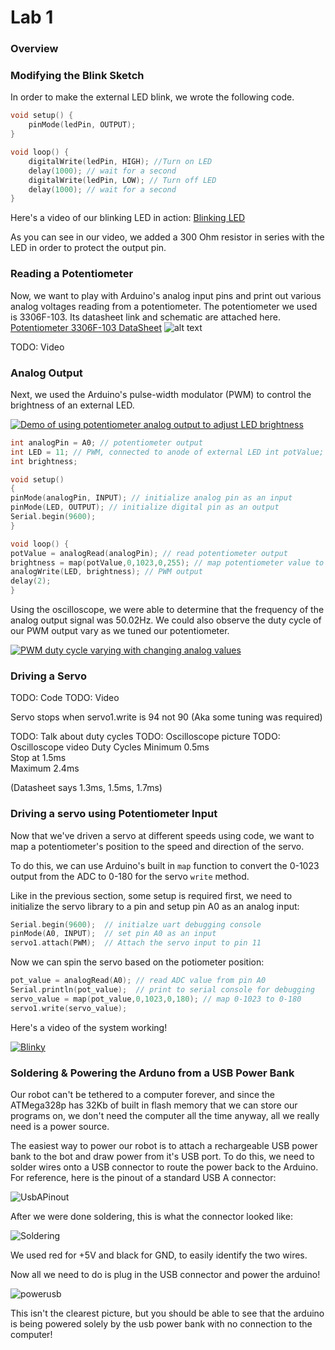 # Lab 1

### Overview
 

### Modifying the Blink Sketch

In order to make the external LED blink, we wrote the following code. 
```cpp
void setup() {
    pinMode(ledPin, OUTPUT);
}

void loop() {
    digitalWrite(ledPin, HIGH); //Turn on LED
    delay(1000); // wait for a second
    digitalWrite(ledPin, LOW); // Turn off LED
    delay(1000); // wait for a second
}
```
Here's a video of our blinking LED in action:
[Blinking LED](https://youtu.be/Q5QZIRb2aYM)

As you can see in our video, we added a 300 Ohm resistor in series with the LED in order to protect the output pin.

### Reading a Potentiometer

Now, we want to play with Arduino's analog input pins and print out various analog voltages reading from a potentiometer. The potentiometer we used is 3306F-103. Its datasheet link and schematic are attached here.
[Potentiometer 3306F-103 DataSheet](http://www.bourns.com/data/global/pdfs/3306.pdf)
![alt text](https://media.digikey.com/pdf/Catalog%20Drawings/Pots/ART-3306F%20%5EA.jpg)

TODO: Video

### Analog Output

Next, we used the Arduino's pulse-width modulator (PWM) to control the brightness of an external LED. 

[![Demo of using potentiometer analog output to adjust LED brightness](http://img.youtube.com/vi/gkdc-MALRLY/default.jpg)](https://www.youtube.com/watch?v=gkdc-MALRLY)

```c
int analogPin = A0; // potentiometer output 
int LED = 11; // PWM, connected to anode of external LED int potValue; 
int brightness;

void setup() 
{ 
pinMode(analogPin, INPUT); // initialize analog pin as an input
pinMode(LED, OUTPUT); // initialize digital pin as an output 
Serial.begin(9600); 
}

void loop() { 
potValue = analogRead(analogPin); // read potentiometer output 
brightness = map(potValue,0,1023,0,255); // map potentiometer value to brightness value 
analogWrite(LED, brightness); // PWM output 
delay(2); 
} 
``` 

Using the oscilloscope, we were able to determine that the frequency of the analog output signal was 50.02Hz. We could also observe the duty cycle of our PWM output vary as we tuned our potentiometer.

[![PWM duty cycle varying with changing analog values](http://img.youtube.com/vi/FmR-_lkGAR0/default.jpg)](https://www.youtube.com/watch?v=FmR-_lkGAR0)

### Driving a Servo

TODO: Code
TODO: Video

Servo stops when servo1.write is 94 not 90
(Aka some tuning was required)

TODO: Talk about duty cycles
TODO: Oscilloscope picture
TODO: Oscilloscope video
Duty Cycles
Minimum 0.5ms \
Stop at 1.5ms \
Maximum 2.4ms 

(Datasheet says 1.3ms, 1.5ms, 1.7ms)

### Driving a servo using Potentiometer Input

Now that we've driven a servo at different speeds using code, we want to map a potentiometer's position to the speed and direction of the servo.

To do this, we can use Arduino's built in `map` function to convert the 0-1023 output from the ADC to 0-180 for the servo `write` method. 

Like in the previous section, some setup is required first, we need to initialize the servo library to a pin and setup pin A0 as an analog input:

```cpp
Serial.begin(9600);  // initialze uart debugging console
pinMode(A0, INPUT);  // set pin A0 as an input
servo1.attach(PWM);  // Attach the servo input to pin 11
```

Now we can spin the servo based on the potiometer position:

```cpp
pot_value = analogRead(A0); // read ADC value from pin A0
Serial.println(pot_value);  // print to serial console for debugging
servo_value = map(pot_value,0,1023,0,180); // map 0-1023 to 0-180
servo1.write(servo_value);
```

Here's a video of the system working!

[![Blinky](https://lh5.googleusercontent.com/C_pe3T5O9C1DY4FqcPiNIWOkkI5p_Xs66UtymkKIpmnhcqhQx4MquhRJjDSSDNmhPrrK9mFRxGCz-w=w1920-h1080-n-k-rw)](https://drive.google.com/open?id=0BwyuAcc6KNDnLXFGeFpsc0x4enc)

### Soldering & Powering the Arduno from a USB Power Bank

Our robot can't be tethered to a computer forever, and since the ATMega328p has 32Kb of built in flash memory that we can store our programs on, we don't need the computer all the time anyway, all we really need is a power source.

The easiest way to power our robot is to attach a rechargeable USB power bank to the bot and draw power from it's USB port. To do this, we need to solder wires onto a USB connector to route the power back to the Arduino. For reference, here is the pinout of a standard USB A connector:

![UsbAPinout](https://i.stack.imgur.com/5IOnM.jpg)

After we were done soldering, this is what the connector looked like:

![Soldering](https://lh4.googleusercontent.com/sGGWRm2oLoq9DZ4ZxJu5t549kWO7cEsXd8bHokipveiLnmlrj-oygsiIK8rDA4tyza0lGA_oxxlfrA=w1533-h782-rw)

We used red for +5V and black for GND, to easily identify the two wires.

Now all we need to do is plug in the USB connector and power the arduino!

![powerusb](https://lh4.googleusercontent.com/QmfInmeFZL_uhT-dKPj5BqXLHMwY2wS8u8bP9hLG0pvUBL0yWc7M39auhiiIH1pIzNpfHjoawMAHUg=w1533-h782-rw)

This isn't the clearest picture, but you should be able to see that the arduino is being powered solely by the usb power bank with no connection to the computer!
